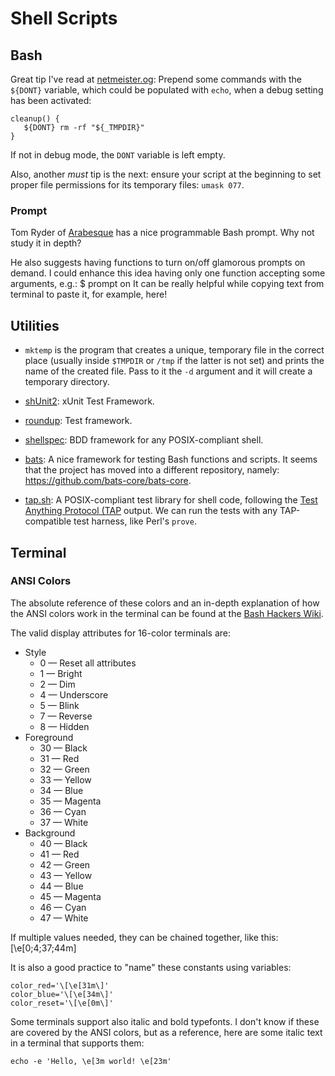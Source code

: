 Shell Scripts
=============

## Bash

Great tip I've read at [netmeister.og](http://www.netmeister.org/rtfmsh/370971886509121536.html):
Prepend some commands with the `${DONT}` variable, which could be populated with `echo`, when a
debug setting has been activated:

    cleanup() {
       ${DONT} rm -rf "${_TMPDIR}"
    }

If not in debug mode, the `DONT` variable is left empty.

Also, another *must* tip is the next:  ensure your script at the beginning to set proper file
permissions for its temporary files: `umask 077`.

### Prompt

Tom Ryder of [Arabesque](http://www.sanctum.geek.nz/) has a nice programmable Bash prompt.
Why not study it in depth?

He also suggests having functions to turn on/off glamorous prompts on demand.
I could enhance this idea having only one function accepting some arguments, e.g.:
    $ prompt on
It can be really helpful while copying text from terminal to paste it, for example, here!


## Utilities

 - `mktemp` is the program that creates a unique, temporary file in the correct
   place (usually inside `$TMPDIR` or `/tmp` if the latter is not set) and prints
   the name of the created file.  Pass to it the `-d` argument and it will create
   a temporary directory.

 - [shUnit2](https://github.com/kward/shunit2):
   xUnit Test Framework.
 - [roundup](https://bmizerany.github.io/roundup/):
   Test framework.
 - [shellspec](https://github.com/shellspec/shellspec):
   BDD framework for any POSIX-compliant shell.
 - [bats](https://github.com/sstephenson/bats):
   A nice framework for testing Bash functions and scripts.
   It seems that the project has moved into a different repository, namely:
   <https://github.com/bats-core/bats-core>.
 - [tap.sh](https://github.com/dnmfarrell/tap.sh):
   A POSIX-compliant test library for shell code, following the
   [Test Anything Protocol (TAP](https://testanything.org/) output.
   We can run the tests with any TAP-compatible test harness, like Perl's
   `prove`.


## Terminal

### ANSI Colors

The absolute reference of these colors and an in-depth explanation of how the
ANSI colors work in the terminal can be found at the
[Bash Hackers Wiki](http://wiki.bash-hackers.org/scripting/terminalcodes).

The valid display attributes for 16-color terminals are:

 - Style
   * 0 — Reset all attributes
   * 1 — Bright
   * 2 — Dim
   * 4 — Underscore
   * 5 — Blink
   * 7 — Reverse
   * 8 — Hidden
 - Foreground
   * 30 — Black
   * 31 — Red
   * 32 — Green
   * 33 — Yellow
   * 34 — Blue
   * 35 — Magenta
   * 36 — Cyan
   * 37 — White
 - Background
   * 40 — Black
   * 41 — Red
   * 42 — Green
   * 43 — Yellow
   * 44 — Blue
   * 45 — Magenta
   * 46 — Cyan
   * 47 — White

If multiple values needed, they can be chained together, like this:
    \[\e[0;4;37;44m\]

It is also a good practice to "name" these constants using variables:

    color_red='\[\e[31m\]'
    color_blue='\[\e[34m\]'
    color_reset='\[\e[0m\]'

Some terminals support also italic and bold typefonts.  I don't know if these
are covered by the ANSI colors, but as a reference, here are some italic text in
a terminal that supports them:

    echo -e 'Hello, \e[3m world! \e[23m'
